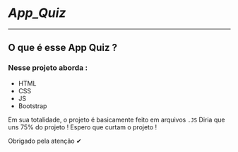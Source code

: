 # _App_Quiz_
***
## O que é esse **App Quiz** ? 

### Nesse projeto aborda :

* HTML
* CSS
* JS
* Bootstrap

Em sua totalidade, o projeto é basicamente feito em arquivos `.JS` Diria que uns 75% do projeto !
Espero que curtam o projeto !

Obrigado pela atenção ✔
